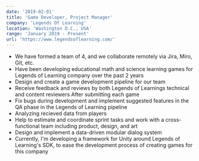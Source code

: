 ```yaml
---
date: '2019-02-01'
title: 'Game Developer, Project Manager'
company: 'Legends Of Learning'
location: 'Washington D.C., USA'
range: 'January 2019 - Present'
url: 'https://www.legendsoflearning.com/'
---
```



- We have formed a team of 4, and we collaborate remotely via Jira, Miro, Git, etc.
- Have been developing educational math and science learning games for Legends of Learning company over the past 2 years
- Design and create a game development pipeline for our team
- Receive feedback and reviews by both Legends of Learnings technical and content reviewers After submitting each game  
- Fix bugs during development and implement suggested features in the QA phase in the Legends of Learning pipeline
- Analyzing recieved data from players 
- Help to estimate and coordinate sprint tasks and work with a cross-functional team including product, design, and art
- Design and implement a data-driven modular dialog system  
- Currently, I'm developing a framework for Unity around Legends of Learning's SDK, to ease the development process of creating games for this company




